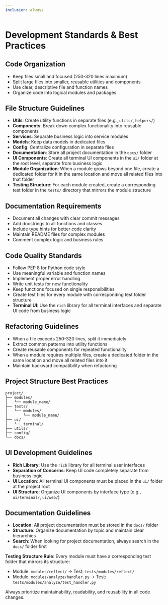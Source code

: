 ```yaml
---
inclusion: always
---
```


# Development Standards & Best Practices

## Code Organization

- Keep files small and focused (250-320 lines maximum)
- Split large files into smaller, reusable utilities and components
- Use clear, descriptive file and function names
- Organize code into logical modules and packages

## File Structure Guidelines

- **Utils**: Create utility functions in separate files (e.g., `utils/`, `helpers/`)
- **Components**: Break down complex functionality into reusable components
- **Services**: Separate business logic into service modules
- **Models**: Keep data models in dedicated files
- **Config**: Centralize configuration in separate files
- **Documentation**: Store all project documentation in the `docs/` folder
- **UI Components**: Create all terminal UI components in the `ui/` folder at the root level, separate from business logic
- **Module Organization**: When a module grows beyond one file, create a dedicated folder for it in the same location and move all related files into that folder
- **Testing Structure**: For each module created, create a corresponding test folder in the `tests/` directory that mirrors the module structure

## Documentation Requirements

- Document all changes with clear commit messages
- Add docstrings to all functions and classes
- Include type hints for better code clarity
- Maintain README files for complex modules
- Comment complex logic and business rules

## Code Quality Standards

- Follow PEP 8 for Python code style
- Use meaningful variable and function names
- Implement proper error handling
- Write unit tests for new functionality
- Keep functions focused on single responsibilities
- Create test files for every module with corresponding test folder structure
- **Terminal UI**: Use the `rich` library for all terminal interfaces and separate UI code from business logic

## Refactoring Guidelines

- When a file exceeds 250-320 lines, split it immediately
- Extract common patterns into utility functions
- Create reusable components for repeated functionality
- When a module requires multiple files, create a dedicated folder in the same location and move all related files into it
- Maintain backward compatibility when refactoring

## Project Structure Best Practices

```
project/
├── modules/
│   └── module_name/
├── tests/
│   └── modules/
│       └── module_name/
├── ui/
│   └── terminal/
├── utils/
├── config/
└── docs/
```

## UI Development Guidelines

- **Rich Library**: Use the `rich` library for all terminal user interfaces
- **Separation of Concerns**: Keep UI code completely separate from business logic
- **UI Location**: All terminal UI components must be placed in the `ui/` folder at the project root
- **UI Structure**: Organize UI components by interface type (e.g., `ui/terminal/`, `ui/web/`)

## Documentation Guidelines

- **Location**: All project documentation must be stored in the `docs/` folder
- **Structure**: Organize documentation by topic and maintain clear hierarchies
- **Search**: When looking for project documentation, always search in the `docs/` folder first

**Testing Structure Rule**: Every module must have a corresponding test folder that mirrors its structure:

- Module: `modules/reflect/` → Test: `tests/modules/reflect/`
- Module: `modules/analyze/handler.py` → Test: `tests/modules/analyze/test_handler.py`

Always prioritize maintainability, readability, and reusability in all code changes.
